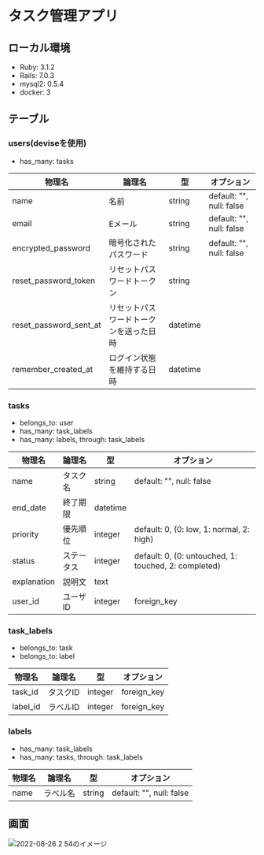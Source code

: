 # タスク管理アプリ
## ローカル環境
- Ruby: 3.1.2
- Rails: 7.0.3
- mysql2: 0.5.4
- docker: 3

## テーブル
### users(deviseを使用)
- has_many: tasks

|  物理名  |  論理名  |  型  |  オプション  |
| ---- | ---- | ---- | ---- |
|  name  |  名前  |  string  |  default: "", null: false  |
|  email  |  Eメール  |  string  |  default: "", null: false  |
|  encrypted_password  |  暗号化されたパスワード  |  string  |  default: "", null: false  |
|  reset_password_token  |  リセットパスワードトークン  |  string  |      |
|  reset_password_sent_at  |  リセットパスワードトークンを送った日時  |  datetime  |      |
|  remember_created_at  |  ログイン状態を維持する日時  |  datetime  |      |


### tasks
- belongs_to: user
- has_many: task_labels
- has_many: labels, through: task_labels

|  物理名  |  論理名  |  型  |  オプション  |
| ---- | ---- | ---- | ---- |
|  name  |  タスク名  |  string  |  default: "", null: false  |
|  end_date  |  終了期限  |  datetime  |      |
|  priority  |  優先順位  |  integer  |  default: 0, (0: low, 1: normal, 2: high)  |
|  status  |  ステータス  |  integer  |  default: 0, (0: untouched, 1: touched, 2: completed)  |
|  explanation  |  説明文  |  text  |      |
|  user_id  |  ユーザID  |  integer  |  foreign_key  |

### task_labels
- belongs_to: task
- belongs_to: label

|  物理名  |  論理名  |  型  |  オプション  |
| ---- | ---- | ---- | ---- |
|  task_id  |  タスクID  |  integer  |  foreign_key  |
|  label_id  |  ラベルID  |  integer  |  foreign_key  |

### labels
- has_many: task_labels
- has_many: tasks, through: task_labels

|  物理名  |  論理名  |  型  |  オプション  |
| ---- | ---- | ---- | ---- |
|  name  |  ラベル名  |  string  |  default: "", null: false  |

## 画面

![2022-08-26 2 54のイメージ](https://user-images.githubusercontent.com/110329320/186735724-71ec5f1b-7077-4822-a5fc-aae9c924f19a.jpg)
